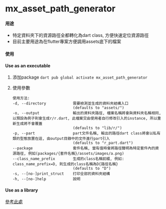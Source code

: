 # mx_asset_path_generator

#### 用途
- 特定資料夾下的資源路徑全都轉化為dart class, 方便快速定位資源路徑
- 目前主要用途為在flutter專案方便調用assets底下的檔案

#### 使用

#### Use as an executable
1. 添加package
   `dart pub global activate mx_asset_path_generator`

2. 使用參數
    ```shell script
    使用方法:
    -d, --directory            需要檢測並生成的資料夾結構入口
                               (defaults to "assets/")
    -o, --output               輸出的資料夾路徑, 檔案名稱將會與資料夾名稱相同, 以預設為例子則會生成r/r.dart, 此檔案交由使用者自行修改引入的instance, 所以重新生成將不會覆蓋
                               (defaults to "lib/r/")
    -p, --part                 part文件名稱, 輸出的路徑dart class將會以私有類的型態放置在這, 由output目錄中的文件進行part引入
                               (defaults to "r_part.dart")
    --package                  套件名稱, 當有值時會將路徑聲明為特定套件內的資源路徑, 例如(packages/{套件名稱}/assets/images/a.png)
    --class_name_prefix        生成的class名稱前綴, 例如: class_name_prefix=D, 則生成的class名稱為D{路徑名稱}
                               (defaults to "D")
    -s, --[no-]print_struct    打印全部的資料夾結構
    -h, --[no-]help            說明
	```

#### Use as a library
[參考此處](test/mx_asset_path_generator_test.dart) 